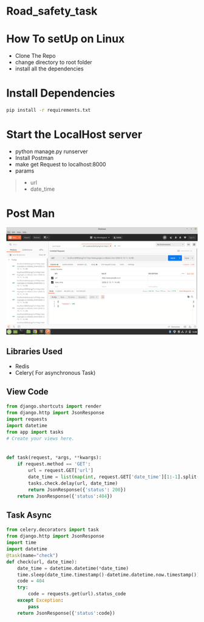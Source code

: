 # Road_safety_task

# How To setUp on Linux

* Clone The Repo
* change directory to root folder
* install all the dependencies

# Install Dependencies

```bash
pip install -r requirements.txt
```

# Start the LocalHost server
* python manage.py runserver
* Install Postman
* make get Request to localhost:8000
* params
>  * url 
>  * date_time

# Post Man
![Postman](https://raw.githubusercontent.com/jhabarsingh/road_safety_task/master/django_intern.png)

## Libraries Used
* Redis
* Celery( For asynchronous Task)


## View Code
```python
from django.shortcuts import render
from django.http import JsonResponse
import requests
import datetime
from app import tasks 
# Create your views here.


def task(request, *args, **kwargs):
	if request.method == 'GET':
		url = request.GET['url']
		date_time = list(map(int, request.GET['date_time'][1:-1].split(',')))
		tasks.check.delay(url, date_time)
		return JsonResponse({'status': 200})
	return JsonResponse({'status':404})
```

## Task Async
```python
from celery.decorators import task
from django.http import JsonResponse
import time
import datetime
@task(name="check")
def check(url, date_time):
	date_time = datetime.datetime(*date_time)
	time.sleep(date_time.timestamp()-datetime.datetime.now.timestamp())	
	code = 404
	try:
		code = requests.get(url).status_code
	except Exception:
		pass
	return JsonResponse({'status':code})
```

